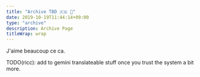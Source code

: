 ```yaml
---
title: "Archive TBD 🇫🇷 🤣"
date: 2019-10-19T11:44:14+09:00
type: "archive"
description: Archive Page
titleWrap: wrap
---
```


J'aime beaucoup ce ca.

TODO(ricc): add to gemini translateable stuff once you trust the system a bit more.
